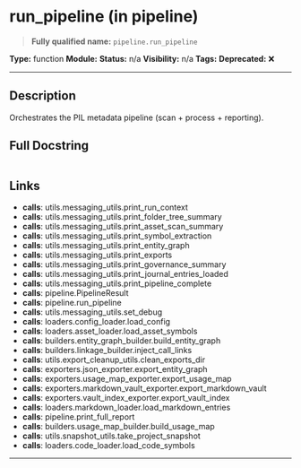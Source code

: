 # run_pipeline (in pipeline)
> **Fully qualified name:** `pipeline.run_pipeline`

**Type:** function
**Module:** 
**Status:** n/a
**Visibility:** n/a
**Tags:** 
**Deprecated:** ❌

---

## Description
Orchestrates the PIL metadata pipeline (scan + process + reporting).

## Full Docstring
```

```

## Links
- **calls**: utils.messaging_utils.print_run_context
- **calls**: utils.messaging_utils.print_folder_tree_summary
- **calls**: utils.messaging_utils.print_asset_scan_summary
- **calls**: utils.messaging_utils.print_symbol_extraction
- **calls**: utils.messaging_utils.print_entity_graph
- **calls**: utils.messaging_utils.print_exports
- **calls**: utils.messaging_utils.print_governance_summary
- **calls**: utils.messaging_utils.print_journal_entries_loaded
- **calls**: utils.messaging_utils.print_pipeline_complete
- **calls**: pipeline.PipelineResult
- **calls**: pipeline.run_pipeline
- **calls**: utils.messaging_utils.set_debug
- **calls**: loaders.config_loader.load_config
- **calls**: loaders.asset_loader.load_asset_symbols
- **calls**: builders.entity_graph_builder.build_entity_graph
- **calls**: builders.linkage_builder.inject_call_links
- **calls**: utils.export_cleanup_utils.clean_exports_dir
- **calls**: exporters.json_exporter.export_entity_graph
- **calls**: exporters.usage_map_exporter.export_usage_map
- **calls**: exporters.markdown_vault_exporter.export_markdown_vault
- **calls**: exporters.vault_index_exporter.export_vault_index
- **calls**: loaders.markdown_loader.load_markdown_entries
- **calls**: pipeline.print_full_report
- **calls**: builders.usage_map_builder.build_usage_map
- **calls**: utils.snapshot_utils.take_project_snapshot
- **calls**: loaders.code_loader.load_code_symbols


---
